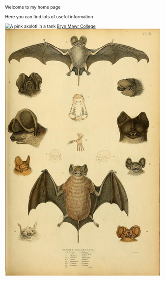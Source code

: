 Welcome to my home page

Here you can find lots of useful information

![A pink axolotl in a tank](https://alicemcgrath.digital.brynmawr.edu/simple-site/images/janeway.jpg)
[Bryn Mawr College](http://www.brynmawr.edu)
![bats drawing](media/bats.jpg)

